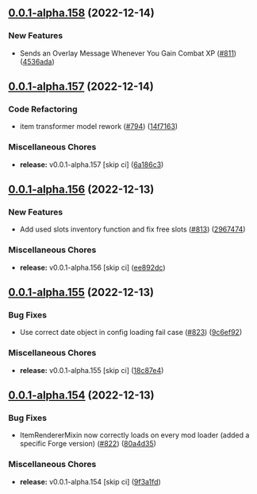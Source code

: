 ## [0.0.1-alpha.158](https://github.com/Wynntils/Artemis/compare/v0.0.1-alpha.157...v0.0.1-alpha.158) (2022-12-14)


### New Features

* Sends an Overlay Message Whenever You Gain Combat XP ([#811](https://github.com/Wynntils/Artemis/issues/811)) ([4536ada](https://github.com/Wynntils/Artemis/commit/4536adaa758f1c927dc781913b3032e95986ff93))

## [0.0.1-alpha.157](https://github.com/Wynntils/Artemis/compare/v0.0.1-alpha.156...v0.0.1-alpha.157) (2022-12-14)


### Code Refactoring

* item transformer model rework ([#794](https://github.com/Wynntils/Artemis/issues/794)) ([14f7163](https://github.com/Wynntils/Artemis/commit/14f7163504e67fc8bb3982553eb6457ee1102a99))


### Miscellaneous Chores

* **release:** v0.0.1-alpha.157 [skip ci] ([6a186c3](https://github.com/Wynntils/Artemis/commit/6a186c323da671902b303b8160a5e067aa60e336))

## [0.0.1-alpha.156](https://github.com/Wynntils/Artemis/compare/v0.0.1-alpha.155...v0.0.1-alpha.156) (2022-12-13)


### New Features

* Add used slots inventory function and fix free slots ([#813](https://github.com/Wynntils/Artemis/issues/813)) ([2967474](https://github.com/Wynntils/Artemis/commit/296747463888770514feaa8c10f2b9577117a850))


### Miscellaneous Chores

* **release:** v0.0.1-alpha.156 [skip ci] ([ee892dc](https://github.com/Wynntils/Artemis/commit/ee892dc150226aa2faa1e3f454912c821ab3bc1c))

## [0.0.1-alpha.155](https://github.com/Wynntils/Artemis/compare/v0.0.1-alpha.154...v0.0.1-alpha.155) (2022-12-13)


### Bug Fixes

* Use correct date object in config loading fail case ([#823](https://github.com/Wynntils/Artemis/issues/823)) ([9c6ef92](https://github.com/Wynntils/Artemis/commit/9c6ef922ce64202c1bf50a05cf9b7db522aad890))


### Miscellaneous Chores

* **release:** v0.0.1-alpha.155 [skip ci] ([18c87e4](https://github.com/Wynntils/Artemis/commit/18c87e429410a728c190306641f74df5ba704522))

## [0.0.1-alpha.154](https://github.com/Wynntils/Artemis/compare/v0.0.1-alpha.153...v0.0.1-alpha.154) (2022-12-13)


### Bug Fixes

* ItemRendererMixin now correctly loads on every mod loader (added a specific Forge version) ([#822](https://github.com/Wynntils/Artemis/issues/822)) ([80a4d35](https://github.com/Wynntils/Artemis/commit/80a4d35b5fe01545be0d76d8ec1544cf82121198))


### Miscellaneous Chores

* **release:** v0.0.1-alpha.154 [skip ci] ([9f3a1fd](https://github.com/Wynntils/Artemis/commit/9f3a1fd111b1560c648662c0e2a60f97657cd1dd))

